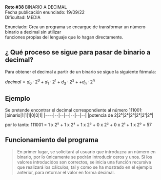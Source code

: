 **Reto #38**
BINARIO A DECIMAL  
Fecha publicación enunciado: 19/09/22  
Dificultad: MEDIA  

Enunciado: Crea un programa se encargue de transformar un número binario a decimal sin utilizar  
funciones propias del lenguaje que lo hagan directamente.

## ¿ Qué proceso se sigue para pasar de binario a decimal?

Para obtener el decimal a partir de un binario se sigue la siguiente fórmula:

$decimal= d_0 · 2^0 + d_1 · 2^1 + d_3 · 2^3 + + d_n · 2^n$ 

## Ejemplo 

Se pretende encontrar el decimal correspondiente al número 111001:  
|binario|1|1|1|0|0|1|
|----|--|--|--|--|--|--|
|potencia de 2|2⁵|2⁴|2³|2²|2¹|2⁰|

por lo tanto:
111001 = 1 x 2⁵ + 1 x 2⁴ + 1 x 2³ + 0 x 2² + 0 x 2¹ + 1 x 2⁰ = 57 

## Funcionamiento del programa

> En primer lugar, se solicitará al usuario que introduzca un número en binario, por lo únicamente se podrán introducir ceros y unos. 
> Si los valores introducidos son correctos, se inicia una función recursiva que realizará los cálculos, tal y como se ha mostrado en el ejemplo anterior,
> para retornar el valor en forma decimal.
